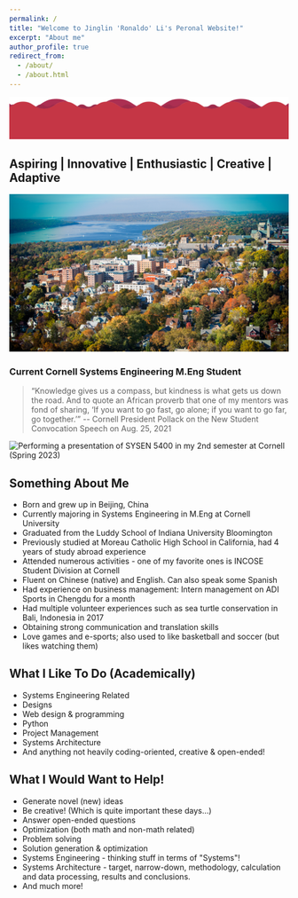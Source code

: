```yaml
---
permalink: /
title: "Welcome to Jinglin 'Ronaldo' Li's Peronal Website!"
excerpt: "About me"
author_profile: true
redirect_from: 
  - /about/
  - /about.html
---
```


![Line break](/images/row_separate.png)


## Aspiring | Innovative | Enthusiastic | Creative | Adaptive

![Home page cover campus](/images/campus_aerial.jpg)

### Current Cornell Systems Engineering M.Eng Student


> “Knowledge gives us a compass, but kindness is what gets us down the road. And to quote an African proverb that one of my mentors was fond of sharing, ‘If you want to go fast, go alone; if you want to go far, go together.’”    -- Cornell President Pollack on the New Student Convocation Speech on Aug. 25, 2021


![Performing a presentation of SYSEN 5400 in my 2nd semester at Cornell (Spring 2023)](/images/cover_with_me.jpeg)


## Something About Me

- Born and grew up in Beijing, China
- Currently majoring in Systems Engineering in M.Eng at Cornell University
- Graduated from the Luddy School of Indiana University Bloomington
- Previously studied at Moreau Catholic High School in California, had 4 years of study abroad experience
- Attended numerous activities -  one of my favorite ones is INCOSE Student Division at Cornell
- Fluent on Chinese (native) and English. Can also speak some Spanish
- Had experience on business management: Intern management on ADI Sports in Chengdu for a month
- Had multiple volunteer experiences such as sea turtle conservation in Bali, Indonesia in 2017
- Obtaining strong communication and translation skills
- Love games and e-sports; also used to like basketball and soccer (but likes watching them)



## What I Like To Do (Academically)

* Systems Engineering Related
* Designs
* Web design & programming
* Python
* Project Management
* Systems Architecture
* And anything not heavily coding-oriented, creative & open-ended!



## What I Would Want to Help!

- Generate novel (new) ideas
- Be creative! (Which is quite important these days...)
- Answer open-ended questions
- Optimization (both math and non-math related)
- Problem solving
- Solution generation & optimization
- Systems Engineering - thinking stuff in terms of "Systems"!
- Systems Architecture - target, narrow-down, methodology, calculation and data processing, results and conclusions.
- And much more!

